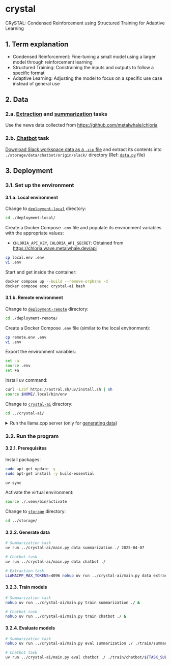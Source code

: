 # crystal
CRySTAL: Condensed Reinforcement using Structured Training for Adaptive Learning

## 1. Term explanation
- Condensed Reinforcement: Fine-tuning a small model using a larger model through reinforcement learning
- Structured Training: Constraining the inputs and outputs to follow a specific format
- Adaptive Learning: Adjusting the model to focus on a specific use case instead of general use

## 2. Data
### 2.a. [Extraction](./crystal-ai/crystal/extraction/) and [summarization](./crystal-ai/crystal/summarization/) tasks
Use the news data collected from https://github.com/metalwhale/chloria

### 2.b. [Chatbot](./crystal-ai/crystal/chatbot/) task
[Download Slack workspace data as a `.zip` file](https://slack.com/help/articles/201658943-Export-your-workspace-data) and extract its contents into `./storage/data/chatbot/origin/slack/` directory (Ref: [`data.py`](./crystal-ai/crystal/chatbot/data.py) file)

## 3. Deployment
### 3.1. Set up the environment
#### 3.1.a. Local environment
Change to [`deployment-local`](./deployment-local/) directory:
```bash
cd ./deployment-local/
```

Create a Docker Compose `.env` file and populate its environment variables with the appropriate values:
- `CHLORIA_API_KEY`, `CHLORIA_API_SECRET`: Obtained from https://chloria.wave.metalwhale.dev/api
```bash
cp local.env .env
vi .env
```

Start and get inside the container:
```bash
docker compose up --build --remove-orphans -d
docker compose exec crystal-ai bash
```

#### 3.1.b. Remote environment
Change to [`deployment-remote`](./deployment-remote/) directory:
```bash
cd ./deployment-remote/
```

Create a Docker Compose `.env` file (similar to the local environment):
```bash
cp remote.env .env
vi .env
```

Export the environment variables:
```bash
set -a
source .env
set +a
```

Install uv command:
```bash
curl -LsSf https://astral.sh/uv/install.sh | sh
source $HOME/.local/bin/env
```

Change to [`crystal-ai`](./crystal-ai/) directory:
```bash
cd ../crystal-ai/
```

<details><summary>Run the llama.cpp server (only for <a href="#322-generate-data">generating data</a>)</summary>

Open another terminal and change to [`deployment-remote`](./deployment-remote/) directory:
```bash
cd ../deployment-remote/
```

Install llama.cpp tools:
```bash
./install_llamacpp.sh
```

Download models:
```bash
cd ../storage/
mkdir -p models
curl https://huggingface.co/bartowski/Qwen2.5-7B-Instruct-GGUF/resolve/8c2fd26/Qwen2.5-7B-Instruct-Q4_K_M.gguf -L -o ${PWD}/models/model.gguf
```

Start the llama.cpp [server](https://github.com/ggml-org/llama.cpp/blob/b4927/examples/server/README.md):
```bash
nohup llama-server -m ${PWD}/models/model.gguf -ngl 99 --temp 0 --port 8080 &> nohup_llamacpp.out &

# Send a chat completion request (optional)
curl http://localhost:8080/v1/chat/completions -H "Content-Type: application/json" -H "Authorization: Bearer no-key" -d '{"messages": [{"role":"system","content":"You are Crystal, an AI assistant."},{"role":"user","content":"Hello world"}]}'
```
</details>

### 3.2. Run the program
#### 3.2.1. Prerequisites
Install packages:
```bash
sudo apt-get update -y
sudo apt-get install -y build-essential

uv sync
```

Activate the virtual environment:
```bash
source ./.venv/bin/activate
```

Change to [`storage`](./storage/) directory:
```bash
cd ../storage/
```

#### 3.2.2. Generate data
```bash
# Summarization task
uv run ../crystal-ai/main.py data summarization ./ 2025-04-07

# Chatbot task
uv run ../crystal-ai/main.py data chatbot ./

# Extraction task
LLAMACPP_MAX_TOKENS=4096 nohup uv run ../crystal-ai/main.py data extraction ./ 2025-04-07 &
```

#### 3.2.3. Train models
```bash
# Summarization task
nohup uv run ../crystal-ai/main.py train summarization ./ &

# Chatbot task
nohup uv run ../crystal-ai/main.py train chatbot ./ &
```

#### 3.2.4. Evaluate models
```bash
# Summarization task
nohup uv run ../crystal-ai/main.py eval summarization ./ ./train/summarization/${TASK_SUBDIR}/lora &

# Chatbot task
uv run ../crystal-ai/main.py eval chatbot ./ ./train/chatbot/${TASK_SUBDIR}/lora
```
